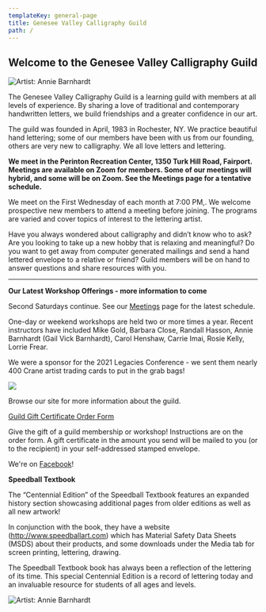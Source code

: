 ```yaml
---
templateKey: general-page
title: Genesee Valley Calligraphy Guild
path: /
---
```

## Welcome to the Genesee Valley Calligraphy Guild

![Artist: Annie Barnhardt](/img/annieb_forever.jpg)

The Genesee Valley Calligraphy Guild is a learning guild with members at all levels of experience. By sharing a love of traditional and contemporary handwritten letters, we build friendships and a greater confidence in our art.

The guild was founded in April, 1983 in Rochester, NY. We practice beautiful hand lettering; some of our members have been with us from our founding, others are very new to calligraphy. We all love letters and lettering.

**We meet in the Perinton Recreation Center, 1350 Turk Hill Road, Fairport. Meetings are available on Zoom for members. Some of our meetings will hybrid, and some will be on Zoom. See the Meetings page for a tentative schedule.**

We meet on the First Wednesday of each month at 7:00 PM,. We welcome prospective new members to attend a meeting before joining. The programs are varied and cover topics of interest to the lettering artist.

Have you always wondered about calligraphy and didn’t know who to ask? Are you looking to take up a new hobby that is relaxing and meaningful? Do you want to get away from computer generated mailings and send a hand lettered envelope to a relative or friend? Guild members will be on hand to answer questions and share resources with you.

- - -

**Our Latest Workshop Offerings - more information to come**

Second Saturdays continue. See our [Meetings](https://www.gvcalligraphy.org/meetings) page for the latest schedule.

One-day or weekend workshops are held two or more times a year. Recent instructors have included Mike Gold, Barbara Close, Randall Hasson, Annie Barnhardt (Gail Vick Barnhardt), Carol Henshaw, Carrie Imai, Rosie Kelly, Lorrie Frear.

We were a sponsor for the 2021 Legacies Conference - we sent them nearly 400 Crane artist trading cards to put in the grab bags!

![](/img/legacies_sponsorlogo.jpg)

Browse our site for more information about the guild.

[Guild Gift Certificate Order Form ](/img/gvcg-gift-certificate.pdf)

Give the gift of a guild membership or workshop! Instructions are on the order form. A gift certificate in the amount you send will be mailed to you (or to the recipient) in your self-addressed stamped envelope.

We're on [Facebook](https://www.facebook.com/Genesee-Valley-Calligraphy-Guild-165364643525299/)!

**Speedball Textbook**

The “Centennial Edition” of the Speedball Textbook features an expanded history section showcasing additional pages from older editions as well as all new artwork!

In conjunction with the book, they have a website (http://www.speedballart.com) which has Material Safety Data Sheets (MSDS) about their products, and some downloads under the Media tab for screen printing, lettering, drawing.

The Speedball Textbook book has always been a reflection of the lettering of its time. This special Centennial Edition is a record of lettering today and an invaluable resource for students of all ages and levels.

![Artist: Annie Barnhardt](/img/annieb_forever_young.jpg)
